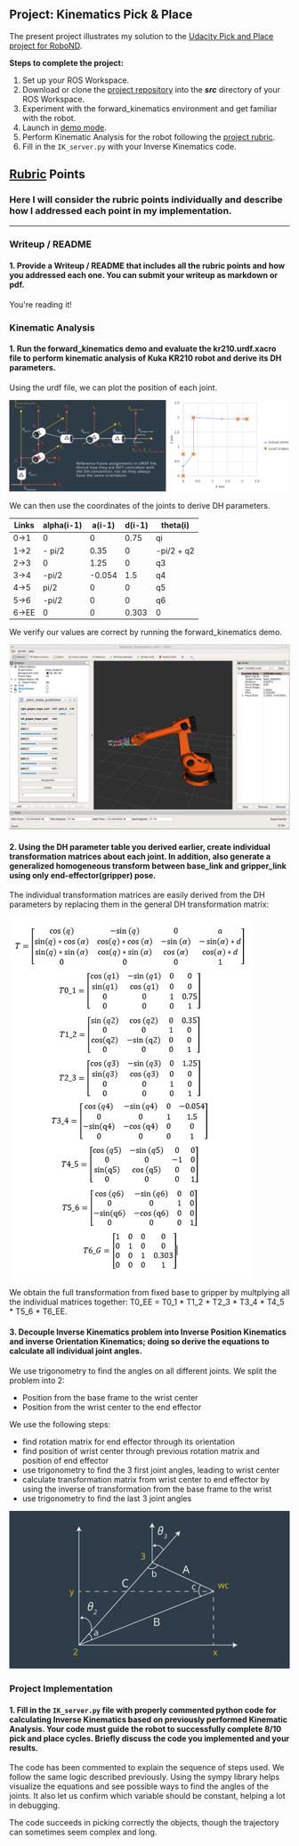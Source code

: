 ## Project: Kinematics Pick & Place

The present project illustrates my solution to the [Udacity Pick and Place project for RoboND](https://github.com/udacity/RoboND-Kinematics-Project).

**Steps to complete the project:**  


1. Set up your ROS Workspace.
2. Download or clone the [project repository](https://github.com/udacity/RoboND-Kinematics-Project) into the ***src*** directory of your ROS Workspace.  
3. Experiment with the forward_kinematics environment and get familiar with the robot.
4. Launch in [demo mode](https://classroom.udacity.com/nanodegrees/nd209/parts/7b2fd2d7-e181-401e-977a-6158c77bf816/modules/8855de3f-2897-46c3-a805-628b5ecf045b/lessons/91d017b1-4493-4522-ad52-04a74a01094c/concepts/ae64bb91-e8c4-44c9-adbe-798e8f688193).
5. Perform Kinematic Analysis for the robot following the [project rubric](https://review.udacity.com/#!/rubrics/972/view).
6. Fill in the `IK_server.py` with your Inverse Kinematics code. 


## [Rubric](https://review.udacity.com/#!/rubrics/972/view) Points
### Here I will consider the rubric points individually and describe how I addressed each point in my implementation.  

---
### Writeup / README

#### 1. Provide a Writeup / README that includes all the rubric points and how you addressed each one.  You can submit your writeup as markdown or pdf.  

You're reading it!

### Kinematic Analysis
#### 1. Run the forward_kinematics demo and evaluate the kr210.urdf.xacro file to perform kinematic analysis of Kuka KR210 robot and derive its DH parameters.

Using the urdf file, we can plot the position of each joint.

![alt text](images/DH_graph.png)

We can then use the coordinates of the joints to derive DH parameters.

Links | alpha(i-1) | a(i-1) | d(i-1) | theta(i)
--- | --- | --- | --- | ---
0->1 | 0 | 0 | 0.75 | qi
1->2 | - pi/2 | 0.35 | 0 | -pi/2 + q2
2->3 | 0 | 1.25 | 0 | q3
3->4 | -pi/2 | -0.054 | 1.5 | q4
4->5 | pi/2 | 0 | 0 | q5
5->6 | -pi/2 | 0 | 0 | q6
6->EE | 0 | 0 | 0.303 | 0

We verify our values are correct by running the forward_kinematics demo.

![alt text](images/test_forward.png)

#### 2. Using the DH parameter table you derived earlier, create individual transformation matrices about each joint. In addition, also generate a generalized homogeneous transform between base_link and gripper_link using only end-effector(gripper) pose.

The individual transformation matrices are easily derived from the DH parameters by replacing them in the general DH transformation matrix:

![alt text](images/RH_parameters.png)

We obtain the full transformation from fixed base to gripper by multplying all the individual matrices together: T0_EE = T0_1 * T1_2 * T2_3 * T3_4 * T4_5 * T5_6 * T6_EE.

#### 3. Decouple Inverse Kinematics problem into Inverse Position Kinematics and inverse Orientation Kinematics; doing so derive the equations to calculate all individual joint angles.

We use trigonometry to find the angles on all different joints. We split the problem into 2:
- Position from the base frame to the wrist center
- Position from the wrist center to the end effector

We use the following steps:
- find rotation matrix for end effector through its orientation
- find position of wrist center through previous rotation matrix and position of end effector
- use trigonometry to find the 3 first joint angles, leading to wrist center
- calculate transformation matrix from wrist center to end effector by using the inverse of transformation from the base frame to the wrist
- use trigonometry to find the last 3 joint angles

![alt text](images/IK_figure.png)

### Project Implementation

#### 1. Fill in the `IK_server.py` file with properly commented python code for calculating Inverse Kinematics based on previously performed Kinematic Analysis. Your code must guide the robot to successfully complete 8/10 pick and place cycles. Briefly discuss the code you implemented and your results. 

The code has been commented to explain the sequence of steps used. We follow the same logic described previously. Using the sympy library helps visualize the equations and see possible ways to find the angles of the joints. It also let us confirm which variable should be constant, helping a lot in debugging.

The code succeeds in picking correctly the objects, though the trajectory can sometimes seem complex and long.